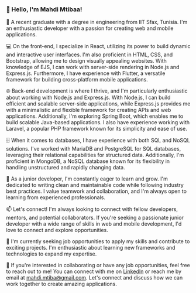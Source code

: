 ### 👋 Hello, I'm Mahdi Mtibaa!

🔭 A recent graduate with a degree in engineering from IIT Sfax, Tunisia. I'm an enthusiastic developer with a passion for creating web and mobile applications.

💻 On the front-end, I specialize in React, utilizing its power to build dynamic and interactive user interfaces. I'm also proficient in HTML, CSS, and Bootstrap, allowing me to design visually appealing websites. With knowledge of EJS, I can work with server-side rendering in Node.js and Express.js. Furthermore, I have experience with Flutter, a versatile framework for building cross-platform mobile applications.

🌐 Back-end development is where I thrive, and I'm particularly enthusiastic about working with Node.js and Express.js. With Node.js, I can build efficient and scalable server-side applications, while Express.js provides me with a minimalistic and flexible framework for creating APIs and web applications. Additionally, I'm exploring Spring Boot, which enables me to build scalable Java-based applications. I also have experience working with Laravel, a popular PHP framework known for its simplicity and ease of use.

🗄️ When it comes to databases, I have experience with both SQL and NoSQL solutions. I've worked with MariaDB and PostgreSQL for SQL databases, leveraging their relational capabilities for structured data. Additionally, I'm proficient in MongoDB, a NoSQL database known for its flexibility in handling unstructured and rapidly changing data.

🌟 As a junior developer, I'm constantly eager to learn and grow. I'm dedicated to writing clean and maintainable code while following industry best practices. I value teamwork and collaboration, and I'm always open to learning from experienced professionals.

📫 Let's connect! I'm always looking to connect with fellow developers, mentors, and potential collaborators. If you're seeking a passionate junior developer with a wide range of skills in web and mobile development, I'd love to connect and explore opportunities.

🔎 I'm currently seeking job opportunities to apply my skills and contribute to exciting projects. I'm enthusiastic about learning new frameworks and technologies to expand my expertise.

💼 If you're interested in collaborating or have any job opportunities, feel free to reach out to me! You can connect with me on [LinkedIn](https://www.linkedin.com/in/mtibaa-mahdi-00b5aa179/) or reach me by email at mahdi.mtiba@gmail.com. Let's connect and discuss how we can work together to create amazing applications.
